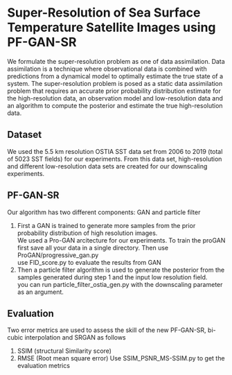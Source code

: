 # Super-Resolution of Sea Surface Temperature Satellite Images using PF-GAN-SR

We formulate the super-resolution problem as one of data assimilation. Data assimilation is a technique where observational data is combined with predictions from a dynamical model to optimally estimate the true state of a system. The super-resolution problem is posed as a static data assimilation problem that requires an accurate prior probability distribution estimate for the high-resolution data, an observation model and low-resolution data and an algorithm to compute the posterior and estimate the true high-resolution data.

## Dataset 
We used the 5.5 km resolution OSTIA SST data set from 2006 to 2019 (total of 5023 SST fields) for our experiments. From this data set, high-resolution and different low-resolution data sets are created for our downscaling experiments. 

## PF-GAN-SR
Our algorithm has two different components: GAN and particle filter 
1. First a GAN is trained to generate more samples from the prior probability distribution of high resolution images.<br>
We used a Pro-GAN arcitecture for our experiments. To train the proGAN first save all your data in a single directory. Then use ProGAN/progressive_gan.py </br>
use FID_score.py to evaluate the results from GAN 
2. Then a particle filter algorithm is used to generate the posterior from the samples generated during step 1 and the input low resolution field.</br>
you can run particle_filter_ostia_gen.py with the downscaling parameter as an argument.

## Evaluation
Two error metrics are used to assess the skill of the new PF-GAN-SR, bi-cubic interpolation and SRGAN as follows
1. SSIM (structural Similarity score)
2. RMSE (Root mean square error)
Use SSIM_PSNR_MS-SSIM.py to get the evaluation metrics

